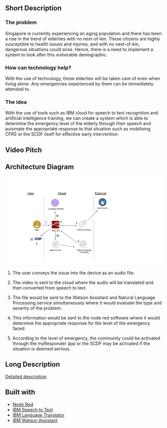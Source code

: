 ## Short Description
### The problem
Singapore is currently experiencing an aging population and there has been a rise in the trend of elderlies with no next-of-kin. These citizens are highly susceptible to health issues and injuries, and with no next-of-kin, dangerous situations could arise. Hence, there is a need to implement a system to look after this vulnerable demographic.

### How can technology help?
With the use of technology, these elderlies will be taken care of even when living alone. 
Any emergencies experienced by them can be immediately attended to.

### The idea
With the use of tools such as IBM cloud for speech to text recognition and artificial intelligence training, we can create a system which is able to determine the emergency level of the elderly through their speech and automate the appropriate response to that situation such as mobilising CFRS or the SCDF itself for effective early intervention.

## Video Pitch

## Architecture Diagram
![alt text](diagram.jpg "Architecture Diagram")

1. The user conveys the issue into the device as an audio file.

2. The video is sent to the cloud where the audio will be translated and then converted from speech to text.

3. The file would be sent to the Watson Assistant and Natural Language Processing service simultaneously where it would evaluate the type and severity of the problem.

4. This information would be sent to the node red software where it would determine the appropriate response for the level of the emergency faced.

5. According to the level of emergency, the community could be activated through the myResponder app or the SCDF may be activated if the situation is deemed serious.
## Long Description
[Detailed description](description.md)
## Built with
* [Node Red](https://cloud.ibm.com/catalog?search=node%20red#search_results)
* [IBM Speech to Text](https://cloud.ibm.com/catalog?search=speech%20to%20text#search_results)
* [IBM Language Translator](https://cloud.ibm.com/catalog?search=language%20translator#search_results)
* [IBM Watson Assistant](https://cloud.ibm.com/catalog?search=watson%20assistant#search_results)
